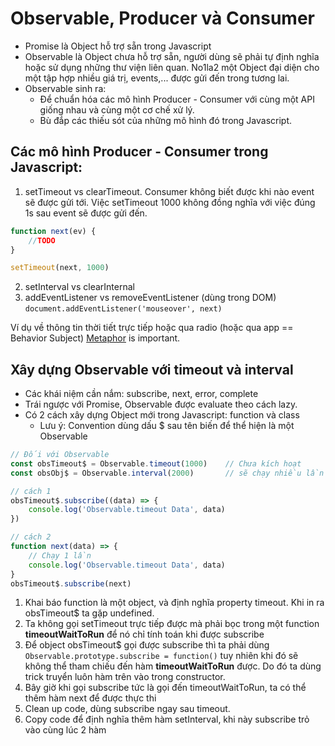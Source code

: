 # Observable, Producer và Consumer
* Promise là Object hỗ trợ sẵn trong Javascript
* Observable là Object chưa hỗ trợ sẵn, người dùng sẽ phải tự định nghĩa hoặc sử dụng những thư viện liên quan. No1la2 một Object đại diện cho một tập hợp nhiều giá trị, events,... được gửi đến trong tương lai.
* Observable sinh ra:
    * Để chuẩn hóa các mô hình Producer - Consumer với cùng một API giống nhau và cùng một cơ chế xử lý.
    * Bù đắp các thiếu sót của những mô hình đó trong Javascript.

## Các mô hình Producer - Consumer trong Javascript:
1. setTimeout vs clearTimeout. Consumer không biết được khi nào event sẽ được gửi tới. Việc setTimeout 1000 không đồng nghĩa với việc đúng 1s sau event sẽ được gửi đến.
```Typescript
function next(ev) {
    //TODO
}

setTimeout(next, 1000)
```
2. setInterval vs clearInternal
3. addEventListener vs removeEventListener (dùng trong DOM)
`document.addEventListener('mouseover', next)`

Ví dụ về thông tin thời tiết trực tiếp hoặc qua radio (hoặc qua app == Behavior Subject) [Metaphor](https://www.youtube.com/watch?v=GSI7iyK_ju4&t=0s&ab_channel=NeverBenBetter) is important.

## Xây dựng Observable với timeout và interval
* Các khái niệm cần nắm: subscribe, next, error, complete
* Trái ngược với Promise, Observable được evaluate theo cách lazy.
* Có 2 cách xây dựng Object mới trong Javascript: function và class
    * Lưu ý: Convention dùng dấu $ sau tên biến để thể hiện là một Observable

```Typescript
// Đối với Observable
const obsTimeout$ = Observable.timeout(1000)    // Chưa kích hoạt
const obsObj$ = Observable.interval(2000)       // sẽ chạy nhiều lần khi được subscribe

// cách 1
obsTimeout$.subscribe((data) => {
    console.log('Observable.timeout Data', data)
})

// cách 2
function next(data) => {
    // Chạy 1 lần
    console.log('Observable.timeout Data', data)
}
obsTimeout$.subscribe(next)
```

1. Khai báo function là một object, và định nghĩa property timeout. Khi in ra obsTimeout$ ta gặp undefined.
2. Ta không gọi setTimeout trực tiếp được mà phải bọc trong một function **timeoutWaitToRun** để nó chỉ tính toán khi được subscribe
3. Để object obsTimeout$ gọi được subscribe thì ta phải dùng `Observable.prototype.subscribe = function()` tuy nhiên khi đó sẽ không thể tham chiếu đến hàm **timeoutWaitToRun** được. Do đó ta dùng trick truyển luôn hàm trên vào trong constructor.
4. Bây giờ khi gọi subscribe tức là gọi đến timeoutWaitToRun, ta có thể thêm hàm next để được thực thi
5. Clean up code, dùng subscribe ngay sau timeout.
6. Copy code để định nghĩa thêm hàm setInterval, khi này subscribe trỏ vào cùng lúc 2 hàm